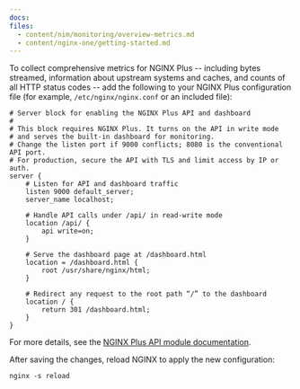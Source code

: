 ```yaml
---
docs:
files:
  - content/nim/monitoring/overview-metrics.md
  - content/nginx-one/getting-started.md
---
```

<!-- include in content/nginx-one/getting-started.md disabled, hopefully temporarily -->
To collect comprehensive metrics for NGINX Plus -- including bytes streamed, information about upstream systems and caches, and counts of all HTTP status codes -- add the following to your NGINX Plus configuration file (for example, `/etc/nginx/nginx.conf` or an included file):

```nginx
# Server block for enabling the NGINX Plus API and dashboard
#
# This block requires NGINX Plus. It turns on the API in write mode
# and serves the built-in dashboard for monitoring.
# Change the listen port if 9000 conflicts; 8080 is the conventional API port.
# For production, secure the API with TLS and limit access by IP or auth.
server {
    # Listen for API and dashboard traffic
    listen 9000 default_server;
    server_name localhost;

    # Handle API calls under /api/ in read-write mode
    location /api/ {
        api write=on;
    }

    # Serve the dashboard page at /dashboard.html
    location = /dashboard.html {
        root /usr/share/nginx/html;
    }

    # Redirect any request to the root path “/” to the dashboard
    location / {
        return 301 /dashboard.html;
    }
}
```

For more details, see the [NGINX Plus API module documentation](https://nginx.org/en/docs/http/ngx_http_api_module.html).

After saving the changes, reload NGINX to apply the new configuration:

```shell
nginx -s reload
```
